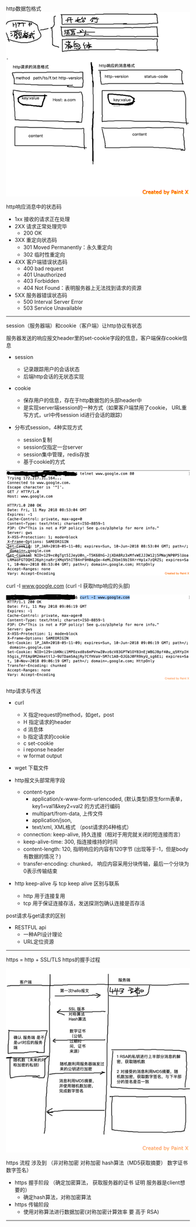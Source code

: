 http数据包格式
![image](net-image/http-message.png)

http响应消息中的状态码
+ 1xx 接收的请求正在处理
+ 2XX 请求正常处理完毕
  + 200 OK
+ 3XX 重定向状态码
  + 301 Moved Permanently：永久重定向
  + 302 临时性重定向
+ 4XX 客户端错误状态码
  + 400 bad request
  + 401 Unauthorized
  + 403 Forbidden
  + 404 Not Found：表明服务器上无法找到请求的资源
+ 5XX 服务器错误状态码
  + 500 Interval Server Error
  + 503 Service Unavailable

----
session（服务器端）和cookie（客户端）让http协议有状态

服务器发送的响应报文header里的set-cookie字段的信息，客户端保存cookie信息

+ session
  + 记录跟踪用户的会话状态
  + 后端http会话的无状态实现
+ cookie
  + 保存用户的信息，存在于http数据包的头部header中
  + 是实现server端session的一种方式（如果客户端禁用了cookie， URL重写方式，url中传session id进行会话的跟踪）

+ 分布式session，4种实现方式
  + session复制
  + session仅指定一台server
  + session集中管理，redis存放
  + 基于cookie的方式

![image](net-image/telnet.png)


curl -I www.google.com
(curl -I 获取http响应的头部)

![image](net-image/curl-http-header.png)

http请求与传送
+ curl
	+ X 指定request的method，如get，post
	+ H 指定请求的header
	+ d 消息体
	+ b 指定请求的cookie
	+ c set-cookie
	+ i reponse header
	+ w	 format output
+ wget 下载文件


+ http报文头部常用字段
  + content-type
    + application/x-www-form-urlencoded, (默认类型)原生form表单， key1=val1&key2=val2 的方式进行编码
    + multipart/from-data, 上传文件
    + application/json,
    + text/xml, XML格式 （post请求的4种格式）
  + connection: keep-alive, 持久连接（相对于用完就关闭的短连接而言）
  + keep-alive-time: 300, 指连接维持的时间
  + content-length: 120, 指明响应的内容有120字节 (出现等于-1，但是body有数据的情况？)
  + transfer-encoding: chunked， 响应内容采用分块传输，最后一个分块为0表示传输结束


+ http keep-alive 与 tcp keep alive 区别与联系
  + http 用于连接复用
  + tcp 用于保证连接存活，发送探测包确认连接是否存活

post请求与get请求的区别


+ RESTFUL api
  + 一种API设计理论
  + URL定位资源

---
https = http + SSL/TLS https的握手过程

![image](net-image/https.png)

https 流程  涉及到 （非对称加密 对称加密 hash算法（MD5获取摘要） 数字证书 数字签名）

+ https 握手阶段 （确定加密算法， 获取服务器的证书 证明 服务器是client想要的）
  + 确定hash算法，对称加密算法
+ https 传输阶段
  + 使用对称算法进行数据加密(对称加密计算效率 要 高于 RSA)
---
